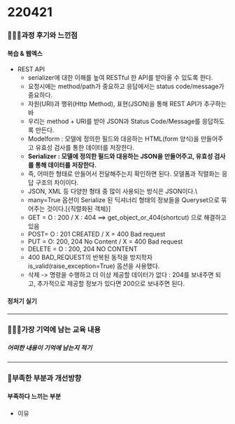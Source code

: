 # 220421

### 👨🏼‍🏫과정 후기와 느낀점

#### 복습 & 웹엑스

- REST API
  - serializer에 대한 이해를 높여 RESTful 한 API를 받아올 수 있도록 한다.
  - 요청시에는 method/path가 중요하고 응답에서는 status code/message가 중요하다.
  - 자원(URI)과 행위(Http Method), 표현(JSON)을 통해 REST API가 추구하는 바
  - 우리는 method + URI를 받아 JSON과 Status Code/Message를 응답하도록 만든다.
  - Modelform : 모델에 정의한 필드와 대응하는 HTML(form 양식)을 만들어주고 유효성 검사를 통한 데이터를 저장한다.
  - **Serializer : 모델에 정의한 필드와 대응하는 JSON을 만들어주고, 유효성 검사를 통해 데이터를 저장한다.**
  - 즉, 어떠한 형태로 만들어서 전달해주는지 확인하면 된다. 모델폼과 직렬화는 응답 구조의 차이이다.
  - JSON, XML 등 다양한 형태 중 많이 사용되는 방식은 JSON이다.\
  - many=True 옵션이 Serialize 된 딕셔너리 형태의 정보들을 Queryset으로 묶어주는 것이다.[{직렬화된 객체}]
  - GET = O : 200 / X : 404  ==> get_object_or_404(shortcut) 으로 해결하고 있음
  - POST= O : 201 CREATED / X =  400 Bad request
  - PUT = O: 200, 204 No Content / X = 400 Bad request
  - DELETE = O : 200, 204 NO CONTENT  
  - 400 BAD_REQUEST의 반복된 동작을 방지학자 is_valid(raise_exception=True) 옵션을 사용했다.
  - 삭제 -> 명령을 수행하고 더 이상 제공할 데이터가 없다 : 204를 보내주면 되고,  추가적으로 제공할 정보가 있다면 200으로 보내주면 된다.



#### 정처기 실기

####  

---

### 💁🏼‍♂️가장 기억에 남는 교육 내용

##### 어떠한 내용이 기억에 남는지 적기

---

### 💫부족한 부분과 개선방향

#### 부족하다 느끼는 부분

- 이유
